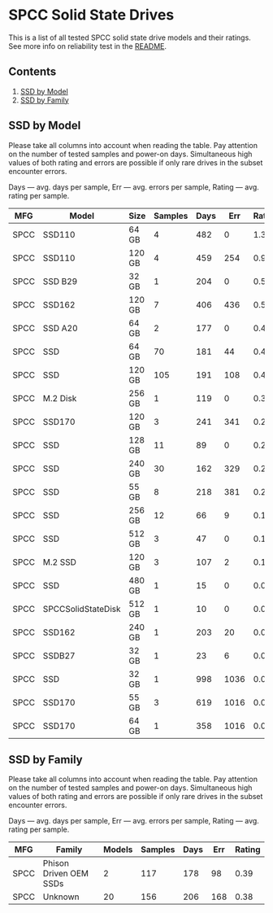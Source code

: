 SPCC Solid State Drives
=======================

This is a list of all tested SPCC solid state drive models and their ratings. See
more info on reliability test in the [README](https://github.com/linuxhw/SMART).

Contents
--------

1. [ SSD by Model  ](#ssd-by-model)
2. [ SSD by Family ](#ssd-by-family)

SSD by Model
------------

Please take all columns into account when reading the table. Pay attention on the
number of tested samples and power-on days. Simultaneous high values of both rating
and errors are possible if only rare drives in the subset encounter errors.

Days   — avg. days per sample,
Err    — avg. errors per sample,
Rating — avg. rating per sample.

| MFG       | Model              | Size   | Samples | Days  | Err   | Rating |
|-----------|--------------------|--------|---------|-------|-------|--------|
| SPCC      | SSD110             | 64 GB  | 4       | 482   | 0     | 1.32   |
| SPCC      | SSD110             | 120 GB | 4       | 459   | 254   | 0.96   |
| SPCC      | SSD B29            | 32 GB  | 1       | 204   | 0     | 0.56   |
| SPCC      | SSD162             | 120 GB | 7       | 406   | 436   | 0.51   |
| SPCC      | SSD A20            | 64 GB  | 2       | 177   | 0     | 0.49   |
| SPCC      | SSD                | 64 GB  | 70      | 181   | 44    | 0.46   |
| SPCC      | SSD                | 120 GB | 105     | 191   | 108   | 0.42   |
| SPCC      | M.2 Disk           | 256 GB | 1       | 119   | 0     | 0.33   |
| SPCC      | SSD170             | 120 GB | 3       | 241   | 341   | 0.26   |
| SPCC      | SSD                | 128 GB | 11      | 89    | 0     | 0.25   |
| SPCC      | SSD                | 240 GB | 30      | 162   | 329   | 0.22   |
| SPCC      | SSD                | 55 GB  | 8       | 218   | 381   | 0.20   |
| SPCC      | SSD                | 256 GB | 12      | 66    | 9     | 0.15   |
| SPCC      | SSD                | 512 GB | 3       | 47    | 0     | 0.13   |
| SPCC      | M.2 SSD            | 120 GB | 3       | 107   | 2     | 0.13   |
| SPCC      | SSD                | 480 GB | 1       | 15    | 0     | 0.04   |
| SPCC      | SPCCSolidStateDisk | 512 GB | 1       | 10    | 0     | 0.03   |
| SPCC      | SSD162             | 240 GB | 1       | 203   | 20    | 0.03   |
| SPCC      | SSDB27             | 32 GB  | 1       | 23    | 6     | 0.01   |
| SPCC      | SSD                | 32 GB  | 1       | 998   | 1036  | 0.00   |
| SPCC      | SSD170             | 55 GB  | 3       | 619   | 1016  | 0.00   |
| SPCC      | SSD170             | 64 GB  | 1       | 358   | 1016  | 0.00   |

SSD by Family
-------------

Please take all columns into account when reading the table. Pay attention on the
number of tested samples and power-on days. Simultaneous high values of both rating
and errors are possible if only rare drives in the subset encounter errors.

Days   — avg. days per sample,
Err    — avg. errors per sample,
Rating — avg. rating per sample.

| MFG       | Family                 | Models | Samples | Days  | Err   | Rating |
|-----------|------------------------|--------|---------|-------|-------|--------|
| SPCC      | Phison Driven OEM SSDs | 2      | 117     | 178   | 98    | 0.39   |
| SPCC      | Unknown                | 20     | 156     | 206   | 168   | 0.38   |
